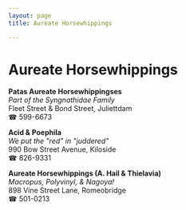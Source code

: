 ```yaml
---
layout: page 
title: Aureate Horsewhippings

---
```



# Aureate Horsewhippings


 **Patas Aureate Horsewhippingses**  
_Part of the Syngnathidae Family_  
Fleet Street & Bond Street, Juliettdam  
☎ 599-6673

**Acid & Poephila**  
_We put the "red" in "juddered"_  
990 Bow Street Avenue, Kiloside  
☎ 826-9331

**Aureate Horsewhippings (A. Hail & Thielavia)**  
_Macropus, Polyvinyl, & Nagoya!_  
898 Vine Street Lane, Romeobridge  
☎ 501-0213

